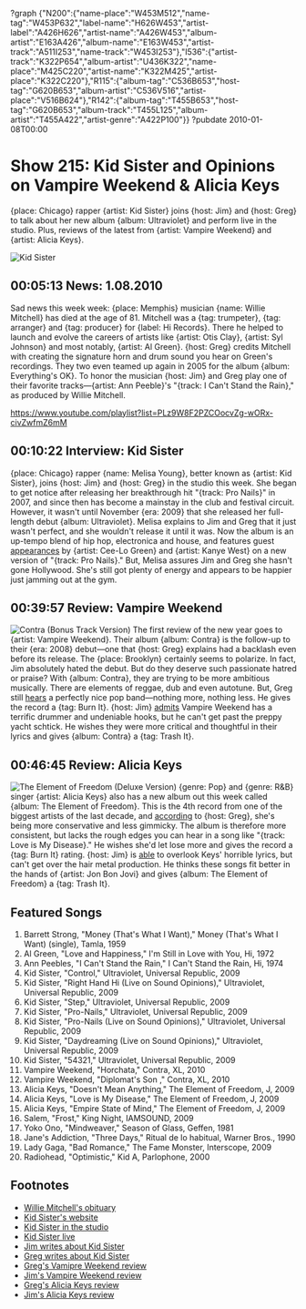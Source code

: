 ?graph {"N200":{"name-place":"W453M512","name-tag":"W453P632","label-name":"H626W453","artist-label":"A426H626","artist-name":"A426W453","album-artist":"E163A426","album-name":"E163W453","artist-track":"A511I253","name-track":"W453I253"},"I536":{"artist-track":"K322P654","album-artist":"U436K322","name-place":"M425C220","artist-name":"K322M425","artist-place":"K322C220"},"R115":{"album-tag":"C536B653","host-tag":"G620B653","album-artist":"C536V516","artist-place":"V516B624"},"R142":{"album-tag":"T455B653","host-tag":"G620B653","album-track":"T455L125","album-artist":"T455A422","artist-genre":"A422P100"}}
?pubdate 2010-01-08T00:00

# Show 215: Kid Sister and Opinions on Vampire Weekend & Alicia Keys
{place: Chicago} rapper {artist: Kid Sister} joins {host: Jim} and {host: Greg} to talk about her new album {album: Ultraviolet} and perform live in the studio. Plus, reviews of the latest from {artist: Vampire Weekend} and {artist: Alicia Keys}.

![Kid Sister](http://static.soundopinions.org/images/2010/kidsister.jpg)

## 00:05:13 News: 1.08.2010
Sad news this week week: {place: Memphis} musician {name: Willie Mitchell} has died at the age of 81. Mitchell was a {tag: trumpeter}, {tag: arranger} and {tag: producer} for {label: Hi Records}. There he helped to launch and evolve the careers of artists like {artist: Otis Clay}, {artist: Syl Johnson} and most notably, {artist: Al Green}. {host: Greg} credits Mitchell with creating the signature horn and drum sound you hear on Green's recordings. They two even teamed up again in 2005 for the album {album: Everything's OK}. To honor the musician {host: Jim} and Greg play one of their favorite tracks—{artist: Ann Peeble}'s "{track: I Can't Stand the Rain}," as produced by Willie Mitchell.

https://www.youtube.com/playlist?list=PLz9W8F2PZCOocvZg-wORx-civZwfmZ6mM 
## 00:10:22 Interview: Kid Sister
{place: Chicago} rapper {name: Melisa Young}, better known as {artist: Kid Sister}, joins {host: Jim} and {host: Greg} in the studio this week. She began to get notice after releasing her breakthrough hit "{track: Pro Nails}" in 2007, and since then has become a mainstay in the club and festival circuit. However, it wasn't until November {era: 2009} that she released her full-length debut {album: Ultraviolet}. Melisa explains to Jim and Greg that it just wasn't perfect, and she wouldn't release it until it was. Now the album is an up-tempo blend of hip hop, electronica and house, and features guest [appearances](http://hypem.com/track/988485/Kid+Sister+-+Daydreaming+Ft+Cee+Lo+) by {artist: Cee-Lo Green} and {artist: Kanye West} on a new version of "{track: Pro Nails}." But, Melisa assures Jim and Greg she hasn't gone Hollywood. She's still got plenty of energy and appears to be happier just jamming out at the gym.

## 00:39:57 Review: Vampire Weekend
![Contra (Bonus Track Version)](http://is2.mzstatic.com/image/thumb/Music/v4/24/bf/03/24bf0389-e219-a9a3-bb86-249e33af3631/source/600x600bb.jpg "259437105/340465551")
The first review of the new year goes to {artist: Vampire Weekend}. Their album {album: Contra} is the follow-up to their {era: 2008} debut—one that {host: Greg} explains had a backlash even before its release. The {place: Brooklyn} certainly seems to polarize. In fact, Jim absolutely hated the debut.  But do they deserve such passionate hatred or praise? With {album: Contra}, they are trying to be more ambitious musically. There are elements of reggae, dub and even autotune. But, Greg still [hears](http://leisureblogs.chicagotribune.com/turn_it_up/2010/01/album-review-vampire-weekend-contra.html) a perfectly nice pop band—nothing more, nothing less. He gives the record a {tag: Burn It}. {host: Jim} [admits](http://blogs.suntimes.com/derogatis/2010/01/vampire_weekend_contra_xl_1_st.html) Vampire Weekend has a terrific drummer and undeniable hooks, but he can't get past the preppy yacht schtick. He wishes they were more critical and thoughtful in their lyrics and gives {album: Contra} a {tag: Trash It}.

## 00:46:45 Review: Alicia Keys
![The Element of Freedom (Deluxe Version)](http://is1.mzstatic.com/image/thumb/Music71/v4/68/f5/2a/68f52ade-bb68-bd3c-6962-9226a157e01e/source/600x600bb.jpg "316069/1147810482")
{genre: Pop} and {genre: R&B} singer {artist: Alicia Keys} also has a new album out this week called {album: The Element of Freedom}.  This is the 4th record from one of the biggest artists of the last decade, and [according](http://www.chicagotribune.com/entertainment/music/chi-sc-music-quarter-keys-1211dec15,0,6116849.story) to {host: Greg}, she's being more conservative and less gimmicky. The album is therefore more consistent, but lacks the rough edges you can hear in a song like "{track: Love is My Disease}." He wishes she'd let lose more and gives the record a {tag: Burn It} rating. {host: Jim} is [able](http://blogs.suntimes.com/derogatis/2010/01/alicia_keys_the_element_of_fre.html) to overlook Keys' horrible lyrics, but can't get over the hair metal production. He thinks these songs fit better in the hands of {artist: Jon Bon Jovi} and gives {album: The Element of Freedom} a {tag: Trash It}. 

## Featured Songs
1. Barrett Strong, "Money (That's What I Want)," Money (That's What I Want) (single), Tamla, 1959 
1. Al Green, "Love and Happiness," I'm Still in Love with You, Hi, 1972 
1. Ann Peebles, "I Can't Stand the Rain," I Can't Stand the Rain, Hi, 1974 
1. Kid Sister, "Control," Ultraviolet, Universal Republic, 2009 
1. Kid Sister,  "Right Hand Hi (Live on Sound Opinions)," Ultraviolet, Universal Republic, 2009   
1. Kid Sister, "Step," Ultraviolet, Universal Republic, 2009 
1. Kid Sister, "Pro-Nails," Ultraviolet, Universal Republic, 2009  
1. Kid Sister, "Pro-Nails (Live on Sound Opinions)," Ultraviolet, Universal Republic, 2009  
1. Kid Sister, "Daydreaming (Live on Sound Opinions)," Ultraviolet, Universal Republic, 2009  
1. Kid Sister, "54321," Ultraviolet, Universal Republic, 2009  
1. Vampire Weekend, "Horchata," Contra, XL, 2010 
1. Vampire Weekend, "Diplomat's Son ," Contra, XL, 2010 
1. Alicia Keys, "Doesn't Mean Anything," The Element of Freedom, J, 2009 
1. Alicia Keys, "Love is My Disease," The Element of Freedom, J, 2009 
1. Alicia Keys, "Empire State of Mind," The Element of Freedom, J, 2009  
1. Salem, "Frost," King Night, IAMSOUND, 2009 
1. Yoko Ono, "Mindweaver," Season of Glass, Geffen, 1981 
1. Jane's Addiction, "Three Days," Ritual de lo habitual, Warner Bros., 1990 
1. Lady Gaga, "Bad Romance," The Fame Monster, Interscope, 2009
1. Radiohead, "Optimistic," Kid A, Parlophone, 2000 

## Footnotes
- [Willie Mitchell's obituary](http://www.commercialappeal.com/news/2010/jan/05/musician-music-producer-willie-mitchell-dies-age-8/)
- [Kid Sister's website](http://kidsistermusic.com/)
- [Kid Sister in the studio](http://www.flickr.com/photos/soundopinions/sets/72157622906484552/)
- [Kid Sister live](http://www.wbez.org/agill/2010/01/videos-kid-sister-performing-for-this-weeks-sound-opinions/10957)
- [Jim writes about Kid Sister](http://blogs.suntimes.com/derogatis/2009/11/kid_sister_finally_gets_ready.html)
- [Greg writes about Kid Sister](http://leisureblogs.chicagotribune.com/turn_it_up/2009/12/kid-sister-a-rising-pop-star-with-a-bluecollar-attitude.html)
- [Greg's Vamipre Weekend review](http://leisureblogs.chicagotribune.com/turn_it_up/2010/01/album-review-vampire-weekend-contra.html)
- [Jim's Vampire Weekend review](http://blogs.suntimes.com/derogatis/2010/01/vampire_weekend_contra_xl_1_st.html)
- [Greg's Alicia Keys review](http://www.chicagotribune.com/entertainment/music/chi-sc-music-quarter-keys-1211dec15,0,6116849.story)
- [Jim's Alicia Keys review](http://blogs.suntimes.com/derogatis/2010/01/alicia_keys_the_element_of_fre.html)
